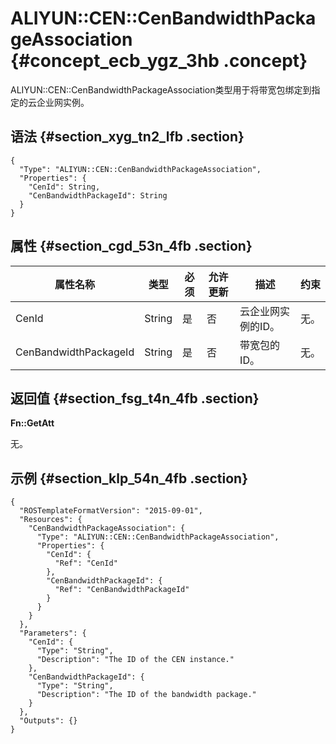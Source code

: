 # ALIYUN::CEN::CenBandwidthPackageAssociation {#concept_ecb_ygz_3hb .concept}

ALIYUN::CEN::CenBandwidthPackageAssociation类型用于将带宽包绑定到指定的云企业网实例。

## 语法 {#section_xyg_tn2_lfb .section}

```language-json
{
  "Type": "ALIYUN::CEN::CenBandwidthPackageAssociation",
  "Properties": {
    "CenId": String,
    "CenBandwidthPackageId": String
  }
}
```

## 属性 {#section_cgd_53n_4fb .section}

|属性名称|类型|必须|允许更新|描述|约束|
|----|--|--|----|--|--|
|CenId|String|是|否|云企业网实例的ID。|无。|
|CenBandwidthPackageId|String|是|否|带宽包的ID。|无。|

## 返回值 {#section_fsg_t4n_4fb .section}

**Fn::GetAtt**

无。

## 示例 {#section_klp_54n_4fb .section}

```language-json
{
  "ROSTemplateFormatVersion": "2015-09-01",
  "Resources": {
    "CenBandwidthPackageAssociation": {
      "Type": "ALIYUN::CEN::CenBandwidthPackageAssociation",
      "Properties": {
        "CenId": {
          "Ref": "CenId"
        },
        "CenBandwidthPackageId": {
          "Ref": "CenBandwidthPackageId"
        }
      }
    }
  },
  "Parameters": {
    "CenId": {
      "Type": "String",
      "Description": "The ID of the CEN instance."
    },
    "CenBandwidthPackageId": {
      "Type": "String",
      "Description": "The ID of the bandwidth package."
    }
  },
  "Outputs": {}
}
```


